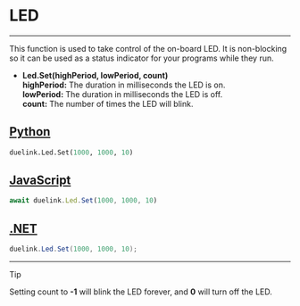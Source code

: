 # LED

---

This function is used to take control of the on-board LED. It is non-blocking so it can be used as a status indicator for your programs while they run. 

- **Led.Set(highPeriod, lowPeriod, count)**<br>
**highPeriod:** The duration in milliseconds the LED is on.<br>
**lowPeriod:** The duration in milliseconds the LED is off.<br>
**count:** The number of times the LED will blink. <br>

## [Python](#tab/py)

```py
duelink.Led.Set(1000, 1000, 10)
```

## [JavaScript](#tab/js)

```js
await duelink.Led.Set(1000, 1000, 10)
```

## [.NET](#tab/net)

```cs
duelink.Led.Set(1000, 1000, 10);
```

___

> [!TIP] 
> Setting count to **-1** will blink the LED forever, and **0** will turn off the LED.

